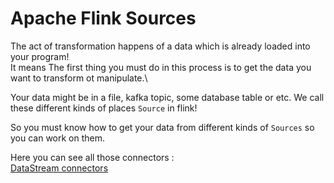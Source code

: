 # Apache Flink Sources

The act of transformation happens of a data which is already loaded into your program!\
It means The first thing you must do in this process is to get the data you want to transform ot manipulate.\

Your data might be in a file, kafka topic, some database table or etc.
We call these different kinds of places `Source` in flink!

So you must know how to get your data from different kinds of `Sources` so you can work on them.

Here you can see all those connectors :\
[DataStream connectors](https://nightlies.apache.org/flink/flink-docs-master/docs/connectors/datastream/overview/)